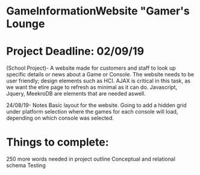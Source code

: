 # GameInformationWebsite "Gamer's Lounge
# Project Deadline: 02/09/19
(School Project)- A website made for customers and staff to look up specific details or news about a Game or Console. The website needs to be user friendly; design elements such as HCI. AJAX is critical in this task, as we want the etire page to refresh as minimal as it can do. Javascript, Jquery, MeekroDB are elements that are needed aswell.

24/08/19- Notes
Basic layout for the website.
Going to add a hidden grid under platform selection where the games for each console will load, depending on which console was selected.

# Things to complete:
250 more words needed in project outline
Conceptual and relational schema
Testing 


